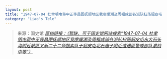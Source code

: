 ```yaml
---
layout: post
title: "1947-07-04 杜聿明电蒋中正等昌图抚顺地区我廖耀湘及周福成部各派队扫荡貂皮屯东大石头沟附近散匪又新二十二师搜索队于貂皮屯北石庙子附近遭遇匪警戒部队激战中等"
category: "Liao's Tele"
---
```



> 来源：国史馆 [*原档链接：（暂缺，可于国史馆网站搜索“1947-07-04 杜聿明电蒋中正等昌图抚顺地区我廖耀湘及周福成部各派队扫荡貂皮屯东大石头沟附近散匪又新二十二师搜索队于貂皮屯北石庙子附近遭遇匪警戒部队激战中等“）*]()
